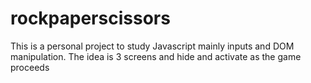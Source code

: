# rockpaperscissors
 This is a personal project to study Javascript mainly inputs and DOM manipulation. The idea is 3 screens and hide and activate as the game proceeds
